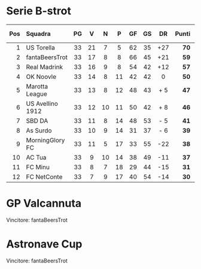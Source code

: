 
# Serie B-strot
|Pos|Squadra|PG|V|N|P|GF|GS|DR|Punti|PuntiTot|Pt FantaCulo|diff|pos. rub.|
|---:|:---|:---:|:---:|:---:|:---:|:---:|:---:|:---:|---:|:---|:---:|:---:|:---:|
| 1|US Torella      |33|21| 7| 5|62|35|+27|**70**|2391  |63.6|-4.6|-1|
| 2|fantaBeersTrot  |33|17| 8| 8|66|45|+21|**59**|2416.5|59.3|10.7|+1|
| 3|Real Madrink    |33|16| 9| 8|54|42|+12|**57**|2345.5|53.0|4   |0 |
| 4|OK Noovle       |33|14| 8|11|42|42|  0|**50**|2283  |48.5|-1.5|-1|
| 5|Marotta League  |33|13| 8|12|48|43|+ 5|**47**|2297  |46.3|-0.4|-1|
| 6|US Avellino 1912|33|12|10|11|50|42|+ 8|**46**|2319.5|46.2|-5.2|-1|
| 7|SBD DA          |33|11| 8|14|48|53|- 5|**41**|2320  |43.4|-6.6|+3|
| 8|As Surdo        |33|10| 9|14|31|37|- 6|**39**|2243.5|40.0|-10 |-4|
| 9|MorningGlory FC |33|11| 5|17|33|55|-22|**38**|2253  |39.0|-2  |-1|
|10|AC Tua          |33| 9|10|14|38|49|-11|**37**|2260  |37.8|0.2 |+1|
|11|FC Minu         |33| 8| 7|18|29|44|-15|**31**|2220.5|33.9|5.1 |+3|
|12|FC NetConte     |33| 7| 9|17|40|54|-14|**30**|2279  |32.0|-1  |+1|
# GP Valcannuta
Vincitore: fantaBeersTrot

# Astronave Cup
Vincitore: fantaBeersTrot
